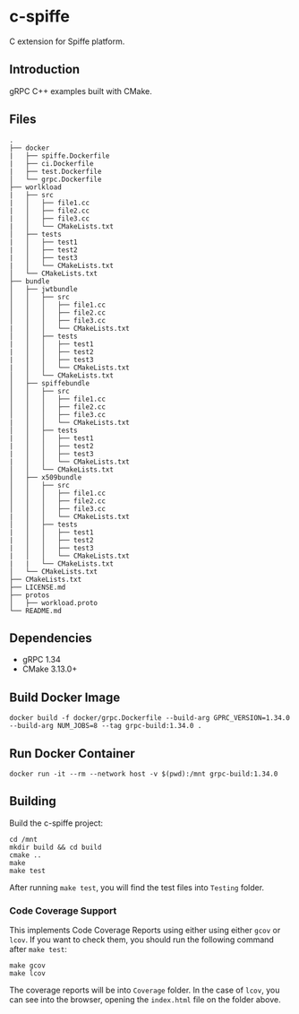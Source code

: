 # c-spiffe

C extension for Spiffe platform.

## Introduction

gRPC C++ examples built with CMake.

## Files

```
.
├── docker
|   ├── spiffe.Dockerfile
|   ├── ci.Dockerfile
|   ├── test.Dockerfile
│   └── grpc.Dockerfile
├── worlkload
|   ├── src
|   │   ├── file1.cc
|   │   ├── file2.cc
|   │   ├── file3.cc
|   │   └── CMakeLists.txt
│   ├── tests
|   │   ├── test1
|   │   ├── test2
|   │   ├── test3
|   │   └── CMakeLists.txt 
│   └── CMakeLists.txt
├── bundle
│   ├── jwtbundle
│   │   ├── src
│   │   │   ├── file1.cc
│   │   │   ├── file2.cc
│   │   │   ├── file3.cc
|   │   │   └── CMakeLists.txt 
│   │   ├── tests
|   │   │   ├── test1
|   │   │   ├── test2
|   │   │   ├── test3
|   │   │   └── CMakeLists.txt 
│   │   └── CMakeLists.txt
│   ├── spiffebundle
│   │   ├── src
│   │   │   ├── file1.cc
│   │   │   ├── file2.cc
│   │   │   ├── file3.cc
|   │   │   └── CMakeLists.txt 
│   │   ├── tests
|   │   │   ├── test1
|   │   │   ├── test2
|   │   │   ├── test3
|   │   │   └── CMakeLists.txt 
│   │   └── CMakeLists.txt
│   ├── x509bundle
│   │   ├── src
│   │   │   ├── file1.cc
│   │   │   ├── file2.cc
│   │   │   ├── file3.cc
|   │   │   └── CMakeLists.txt 
│   │   ├── tests
|   │   │   ├── test1
|   │   │   ├── test2
|   │   │   ├── test3
|   │   │   └── CMakeLists.txt
|   |   └── CMakeLists.txt
│   └── CMakeLists.txt
├── CMakeLists.txt
├── LICENSE.md
├── protos
│   ├── workload.proto
└── README.md
```

## Dependencies

* gRPC 1.34
* CMake 3.13.0+

##  Build Docker Image

```
docker build -f docker/grpc.Dockerfile --build-arg GPRC_VERSION=1.34.0 --build-arg NUM_JOBS=8 --tag grpc-build:1.34.0 .
```

## Run Docker Container

```
docker run -it --rm --network host -v $(pwd):/mnt grpc-build:1.34.0
```

## Building
Build the c-spiffe project:

```
cd /mnt
mkdir build && cd build
cmake ..
make
make test
```
After running `make test`, you will find the test files into `Testing` folder.

### Code Coverage Support

This implements Code Coverage Reports using either using either `gcov` or `lcov`.
If you want to check them, you should run the following command after `make test`:

```
make gcov
make lcov
```

The coverage reports will be into `Coverage` folder. In the case of `lcov`, you
can see into the browser, opening the `index.html` file on the folder above.
